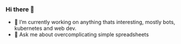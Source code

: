 ### Hi there 👋
- 🔭 I’m currently working on anything thats interesting, mostly bots, kubernetes and web dev.
- 💬 Ask me about overcomplicating simple spreadsheets
